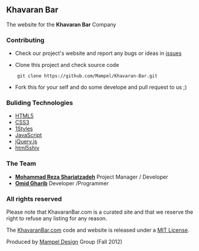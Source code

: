 ## Khavaran Bar
The website for the **Khavaran Bar** Company


### Contributing

* Check our project's website and report any bugs or ideas in [issues](https://github.com/Mampel/Khavaran-Bar/issues)

* Clone this project and check source code
```
    git clone https://github.com/Mampel/Khavaran-Bar.git
```

* Fork this for your self and do some develope and pull request to us ;)


### Buliding Technologies
* [HTML5](http://ali.md/wiki/html5)
* [CSS3](http://ali.md/css3ref)
* [1Styles](http://ali.md/1styles)
* [JavaScript](http://ali.md/wiki/javascript)
* [jQuery.js](http://ali.md/jquery.js)
* [html5shiv](http://ali.md/html5shiv)


### The Team
* [**Mohammad Reza Shariatzadeh**](https://github.com/Mrshcom) Project Manager / Developer
* [**Omid Gharib**](https://github.com/omidgharib) Developer /Programmer


### All rights reserved ###
Please note that KhavaranBar.com is a curated site and that we reserve the right to refuse any listing for any reason.

The [KhavaranBar.com](http://KhavaranBar.com) code and website is released under a [MIT License](http://opensource.org/licenses/MIT).


Produced by [Mampel Design](http://www.Mampel.ir) Group (Fall 2012)